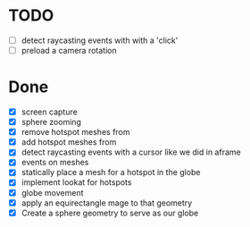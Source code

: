 # TODO

- [ ] detect raycasting events with with a 'click'
- [ ] preload a camera rotation

# Done

- [x] screen capture
- [x] sphere zooming
- [x] remove hotspot meshes from
- [x] add hotspot meshes from
- [x] detect raycasting events with a cursor like we did in aframe
- [x] events on meshes
- [x] statically place a mesh for a hotspot in the globe
- [x] implement lookat for hotspots
- [x] globe movement
- [x] apply an equirectangle mage to that geometry
- [x] Create a sphere geometry to serve as our globe
